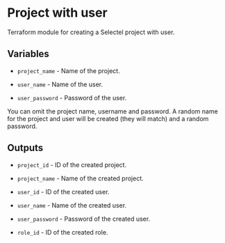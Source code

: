 # Project with user

Terraform module for creating a Selectel project with user.

## Variables

  * `project_name` - Name of the project.

  * `user_name` - Name of the user.

  * `user_password` - Password of the user.

You can omit the project name, username and password. 
A random name for the project and user will be created (they will match) 
and a random password.

## Outputs

  * `project_id` - ID of the created project.

  * `project_name` - Name of the created project.

  * `user_id` - ID of the created user.

  * `user_name` - Name of the created user.

  * `user_password` - Password of the created user.

  * `role_id` - ID of the created role.
